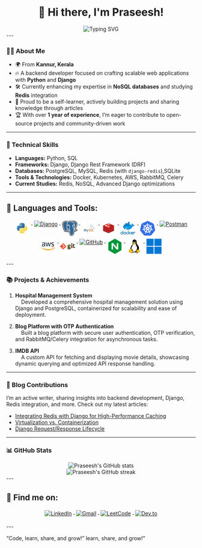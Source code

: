 <h1 align="center">👋 Hi there, I'm Praseesh!</h1>

<div align="center">
  <img src="https://readme-typing-svg.herokuapp.com?font=Fira+Code&pause=1000&color=2E97F7&center=true&vCenter=true&width=435&lines=Passionate+Backend+Developer;Python+Django+Enthusiast;" alt="Typing SVG" />
</div>
---

### 👨‍💻 About Me
- 🌍 From **Kannur, Kerala**
- 🔥 A backend developer focused on crafting scalable web applications with **Python** and **Django**
- 🛠️ Currently enhancing my expertise in **NoSQL databases** and studying **Redis** integration
- 📘 Proud to be a self-learner, actively building projects and sharing knowledge through articles
- 🏆 With over **1 year of experience**, I’m eager to contribute to open-source projects and community-driven work
---

### 🚀 Technical Skills
- **Languages:** Python, SQL
- **Frameworks:** Django, Django Rest Framework (DRF)
- **Databases:** PostgreSQL, MySQL, Redis (with `django-redis`),SQLite
- **Tools & Technologies:** Docker, Kubernetes, AWS, RabbitMQ, Celery
- **Current Studies:** Redis, NoSQL, Advanced Django optimizations
---

## 🧰 Languages and Tools:
<p align="center">
  <a href="https://www.python.org" target="_blank" rel="noreferrer">
    <img src="https://raw.githubusercontent.com/github/explore/80688e429a7d4ef2fca1e82350fe8e3517d3494d/topics/python/python.png" alt="Python" height="40" style="vertical-align:top; margin:4px">
  </a>
  <a href="https://www.djangoproject.com" target="_blank" rel="noreferrer">
    <img src="https://img.icons8.com/color/48/000000/django.png" alt="Django" height="40" style="vertical-align:top; margin:4px">
  </a>
  <a href="https://www.postgresql.org" target="_blank" rel="noreferrer">
    <img src="https://raw.githubusercontent.com/github/explore/80688e429a7d4ef2fca1e82350fe8e3517d3494d/topics/postgresql/postgresql.png" alt="PostgreSQL" height="40" style="vertical-align:top; margin:4px">
  </a>
  <a href="https://www.mysql.com" target="_blank" rel="noreferrer">
    <img src="https://raw.githubusercontent.com/github/explore/80688e429a7d4ef2fca1e82350fe8e3517d3494d/topics/mysql/mysql.png" alt="MySQL" height="40" style="vertical-align:top; margin:4px">
  </a>
  <a href="https://redis.io" target="_blank" rel="noreferrer">
    <img src="https://raw.githubusercontent.com/github/explore/80688e429a7d4ef2fca1e82350fe8e3517d3494d/topics/redis/redis.png" alt="Redis" height="40" style="vertical-align:top; margin:4px">
  </a>
  <a href="https://www.docker.com" target="_blank" rel="noreferrer">
    <img src="https://raw.githubusercontent.com/github/explore/01ea2a586e5da744792d0ccfce2f68b861f29301/topics/docker/docker.png" alt="Docker" height="40" style="vertical-align:top; margin:4px">
  </a>
  <a href="https://kubernetes.io" target="_blank" rel="noreferrer">
    <img src="https://raw.githubusercontent.com/github/explore/e65ef46ef3e7bc457c93622f6a89fe8d3fd131d5/topics/kubernetes/kubernetes.png" alt="Kubernetes" height="40" style="vertical-align:top; margin:4px">
  </a>
    <a href="https://postman.com" target="_blank" rel="noreferrer">
    <img src="https://www.vectorlogo.zone/logos/getpostman/getpostman-icon.svg" alt="Postman" width="40" height="40" style="vertical-align:top; margin:4px">
  </a>
  <a href="https://aws.amazon.com" target="_blank" rel="noreferrer">
    <img src="https://raw.githubusercontent.com/github/explore/01ea2a586e5da744792d0ccfce2f68b861f29301/topics/aws/aws.png" alt="AWS" height="40" style="vertical-align:top; margin:4px">
  </a>
  <a href="https://git-scm.com" target="_blank" rel="noreferrer">
    <img src="https://raw.githubusercontent.com/github/explore/80688e429a7d4ef2fca1e82350fe8e3517d3494d/topics/git/git.png" alt="Git" height="40" style="vertical-align:top; margin:4px">
  </a>
  <a href="https://github.com" target="_blank" rel="noreferrer">
    <img src="https://cdn-icons-png.flaticon.com/512/5968/5968866.png" alt="GitHub" height="40" style="vertical-align:top; margin:4px">
  </a>
  <a href="https://www.nginx.com" target="_blank" rel="noreferrer">
    <img src="https://raw.githubusercontent.com/devicons/devicon/master/icons/nginx/nginx-original.svg" alt="Nginx" width="40" height="40" style="vertical-align:top; margin:4px">
  </a>

  <a href="https://www.linux.org" target="_blank" rel="noreferrer">
    <img src="https://raw.githubusercontent.com/github/explore/80688e429a7d4ef2fca1e82350fe8e3517d3494d/topics/linux/linux.png" alt="Linux" height="40" style="vertical-align:top; margin:4px">
  </a>
  <a href="https://www.microsoft.com/windows" target="_blank" rel="noreferrer">
    <img src="https://raw.githubusercontent.com/github/explore/01ea2a586e5da744792d0ccfce2f68b861f29301/topics/windows/windows.png" alt="Windows" height="40" style="vertical-align:top; margin:4px">
  </a>
</p>
---

### 📚 Projects & Achievements

1. **Hospital Management System**  
   &nbsp;&nbsp;&nbsp;&nbsp;Developed a comprehensive hospital management solution using Django and PostgreSQL, containerized for scalability and ease of deployment.

2. **Blog Platform with OTP Authentication**  
   &nbsp;&nbsp;&nbsp;&nbsp;Built a blog platform with secure user authentication, OTP verification, and RabbitMQ/Celery integration for asynchronous tasks.

3. **IMDB API**  
   &nbsp;&nbsp;&nbsp;&nbsp;A custom API for fetching and displaying movie details, showcasing dynamic querying and optimized API response handling.
---

### 📝 Blog Contributions
I’m an active writer, sharing insights into backend development, Django, Redis integration, and more. Check out my latest articles:
- [Integrating Redis with Django for High-Performance Caching](https://medium.com/@praseeshprasee/integrating-redis-with-django-for-high-performance-caching-80360c84da0a)
- [Virtualization vs. Containerization](https://medium.com/@praseeshprasee/virtualization-vs-containerization-bdf5b25fb770)
- [Django Request/Response Lifecycle](https://dev.to/praseesh_p_/django-requestresponse-life-cycle-4lpd)
---

### 📊 GitHub Stats
<div align="center">
  <img src="https://github-readme-stats.vercel.app/api?username=praseesh&show_icons=true&theme=github_dark&hide_title=true" alt="Praseesh's GitHub stats" />
</div>
<div align="center">
  <img src="https://github-readme-streak-stats.herokuapp.com/?user=praseesh&theme=github-dark-blue&hide_border=true" alt="Praseesh's GitHub streak" />
</div>
---

## :email: Find me on:

<p align="center">
  <a href="https://www.linkedin.com/in/praseesh" target="_blank" rel="noopener noreferrer">
    <img src="https://cdn-icons-png.flaticon.com/512/174/174857.png" alt="LinkedIn" height="40" style="vertical-align:top; margin:4px">
  </a>
  <a href="mailto:praseeshprasee@gmail.com">
    <img src="https://cdn-icons-png.flaticon.com/512/726/726623.png" alt="Gmail" height="40" style="vertical-align:top; margin:4px">
  </a>
  <a href="https://leetcode.com/u/praseesh/" target="_blank" rel="noopener noreferrer">
    <img src="https://raw.githubusercontent.com/rahuldkjain/github-profile-readme-generator/master/src/images/icons/Social/leet-code.svg" alt="LeetCode" height="40" style="vertical-align:top; margin:4px">
  </a>
  <a href="https://dev.to/praseesh_p_" target="_blank" rel="noopener noreferrer">
    <img src="https://img.shields.io/badge/DEV.TO-%230A0A0A.svg?&style=for-the-badge&logo=dev-dot-to&logoColor=white" alt="Dev.to" height="40" style="vertical-align:top; margin:4px">
  </a>
</p>
---

“Code, learn, share, and grow!” learn, share, and grow!”</em>
</div>
